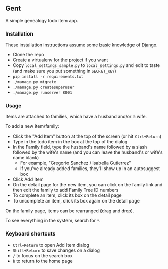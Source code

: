 ## Gent

A simple genealogy todo item app.

### Installation

These installation instructions assume some basic knowledge of Django.

- Clone the repo
- Create a virtualenv for the project if you want
- Copy `local_settings_sample.py` to `local_settings.py` and edit to taste (and make sure you put something in `SECRET_KEY`)
- `pip install -r requirements.txt`
- `./manage.py migrate`
- `./manage.py createsuperuser`
- `./manage.py runserver 8001`

### Usage

Items are attached to families, which have a husband and/or a wife.

To add a new item/family:

- Click the "Add Item" button at the top of the screen (or hit `Ctrl+Return`)
- Type in the todo item in the box at the top of the dialog
- In the Family field, type the husband's name followed by a slash followed by the wife's name (and you can leave the husband's or wife's name blank)
	- For example, "Gregorio Sanchez / Isabella Gutierrez"
	- If you've already added families, they'll show up in an autosuggest box
- Click Add Item
- On the detail page for the new item, you can click on the family link and then edit the family to add Family Tree ID numbers
- To complete an item, click its box on the detail page
- To uncomplete an item, click its box again on the detail page

On the family page, items can be rearranged (drag and drop).

To see everything in the system, search for `*`.


### Keyboard shortcuts

- `Ctrl+Return` to open Add Item dialog
- `Shift+Return` to save changes on a dialog
- `/` to focus on the search box
- `h` to return to the home page


